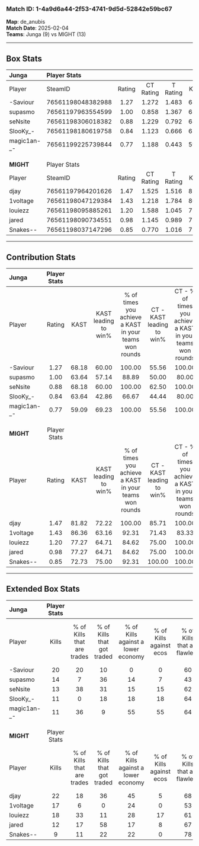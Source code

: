 ### Match ID: 1-4a9d6a44-2f53-4741-9d5d-52842e59bc67  
**Map**: de_anubis  
**Match Date**: 2025-02-04  
**Teams**: Junga (9) vs MIGHT (13)  

---  

## Box Stats  

| **Junga**   | Player Stats      |        |           |          |       |       |       |         |        |      |     |
| :- | :- | :-: | :-: | :-: | :-: | :-: | :-: | :-: | :-: | :-: | :-: |
| Player      | SteamID           | Rating | CT Rating | T Rating | KAST  |  ADR  | Kills | Assists | Deaths | K/D  | HS% |
| -Saviour    | 76561198048382988 |  1.27  |   1.272   |  1.483   | 68.18 | 79.1  |  20   |    2    |   14   | 1.43 | 65  |
| supasmo     | 76561197963554599 |  1.00  |   0.858   |  1.367   | 63.64 | 96.0  |  14   |    7    |   17   | 0.82 | 28  |
| seNsite     | 76561198306018382 |  0.88  |   1.229   |  0.792   | 68.18 | 55.4  |  13   |    0    |   15   | 0.87 | 38  |
| SlooKy_-    | 76561198180619758 |  0.84  |   1.123   |  0.666   | 63.64 | 84.0  |  11   |    6    |   17   | 0.65 | 90  |
| magic1an-_- | 76561199225739844 |  0.77  |   1.188   |  0.443   | 59.09 | 53.8  |  11   |    7    |   15   | 0.73 | 27  |
|             |                   |        |           |          |       |       |       |         |        |      |     |
|             |                   |        |           |          |       |       |       |         |        |      |     |
|             |                   |        |           |          |       |       |       |         |        |      |     |
| **MIGHT**   | Player Stats      |        |           |          |       |       |       |         |        |      |     |
| Player      | SteamID           | Rating | CT Rating | T Rating | KAST  |  ADR  | Kills | Assists | Deaths | K/D  | HS% |
| djay        | 76561197964201626 |  1.47  |   1.525   |  1.516   | 81.82 | 85.1  |  22   |    3    |   14   | 1.57 | 50  |
| 1voltage    | 76561198047129384 |  1.43  |   1.218   |  1.784   | 86.36 | 102.8 |  17   |    7    |   12   | 1.42 | 35  |
| louiezz     | 76561198095885261 |  1.20  |   1.588   |  1.045   | 77.27 | 55.3  |  18   |    2    |   13   | 1.38 | 27  |
| jared       | 76561198090734551 |  0.98  |   1.145   |  0.989   | 77.27 | 75.3  |  12   |    7    |   16   | 0.75 | 41  |
| Snakes--    | 76561198037147296 |  0.85  |   0.770   |  1.016   | 72.73 | 62.9  |   9   |   10    |   14   | 0.64 | 33  |
---  

## Contribution Stats  

| **Junga**   | Player Stats |       |                      |                                                        |                           |                                                             |                          |                                                            |
| :- | :-: | :-: | :-: | :-: | :-: | :-: | :-: | :-: |
| Player      |    Rating    | KAST  | KAST leading to win% | % of times you achieve a KAST in your teams won rounds | CT - KAST leading to win% | CT - % of times you achieve a KAST in your teams won rounds | T - KAST leading to win% | T - % of times you achieve a KAST in your teams won rounds |
| -Saviour    |     1.27     | 68.18 |        60.00         |                         100.00                         |           55.56           |                           100.00                            |          66.67           |                           100.00                           |
| supasmo     |     1.00     | 63.64 |        57.14         |                         88.89                          |           50.00           |                            80.00                            |          66.67           |                           100.00                           |
| seNsite     |     0.88     | 68.18 |        60.00         |                         100.00                         |           62.50           |                           100.00                            |          57.14           |                           100.00                           |
| SlooKy_-    |     0.84     | 63.64 |        42.86         |                         66.67                          |           44.44           |                            80.00                            |          40.00           |                           50.00                            |
| magic1an-_- |     0.77     | 59.09 |        69.23         |                         100.00                         |           55.56           |                           100.00                            |          100.00          |                           100.00                           |
|             |              |       |                      |                                                        |                           |                                                             |                          |                                                            |
|             |              |       |                      |                                                        |                           |                                                             |                          |                                                            |
|             |              |       |                      |                                                        |                           |                                                             |                          |                                                            |
| **MIGHT**   | Player Stats |       |                      |                                                        |                           |                                                             |                          |                                                            |
| Player      |    Rating    | KAST  | KAST leading to win% | % of times you achieve a KAST in your teams won rounds | CT - KAST leading to win% | CT - % of times you achieve a KAST in your teams won rounds | T - KAST leading to win% | T - % of times you achieve a KAST in your teams won rounds |
| djay        |     1.47     | 81.82 |        72.22         |                         100.00                         |           85.71           |                           100.00                            |          63.64           |                           100.00                           |
| 1voltage    |     1.43     | 86.36 |        63.16         |                         92.31                          |           71.43           |                            83.33                            |          58.33           |                           100.00                           |
| louiezz     |     1.20     | 77.27 |        64.71         |                         84.62                          |           75.00           |                           100.00                            |          55.56           |                           71.43                            |
| jared       |     0.98     | 77.27 |        64.71         |                         84.62                          |           75.00           |                           100.00                            |          55.56           |                           71.43                            |
| Snakes--    |     0.85     | 72.73 |        75.00         |                         92.31                          |          100.00           |                           100.00                            |          60.00           |                           85.71                            |
---  

## Extended Box Stats  

| **Junga**   | Player Stats |                            |                            |                                    |                         |                              |                                 |        |                             |                                     |                          |                               |                            |
| :- | :-: | :-: | :-: | :-: | :-: | :-: | :-: | :-: | :-: | :-: | :-: | :-: | :-: |
| Player      |    Kills     | % of Kills that are trades | % of Kills that got traded | % of Kills against a lower economy | % of Kills against ecos | % of Kills that are flawless | % of Kills that are close duels | Deaths | % of Deaths that get traded | % of Deaths against a lower economy | % of Deaths against ecos | % of Deaths that are flawless | % of Deaths that are close |
| -Saviour    |      20      |             20             |             10             |                 0                  |            0            |              60              |                0                |   14   |             29              |                 14                  |            7             |              64               |             7              |
| supasmo     |      14      |             7              |             36             |                 14                 |            7            |              43              |                7                |   17   |             18              |                 12                  |            6             |              47               |             24             |
| seNsite     |      13      |             38             |             31             |                 15                 |           15            |              62              |                0                |   15   |             40              |                 20                  |            13            |              87               |             0              |
| SlooKy_-    |      11      |             0              |             18             |                 18                 |           18            |              64              |                0                |   17   |             18              |                 12                  |            6             |              53               |             18             |
| magic1an-_- |      11      |             36             |             9              |                 55                 |           55            |              64              |                0                |   15   |             20              |                  7                  |            7             |              73               |             7              |
|             |              |                            |                            |                                    |                         |                              |                                 |        |                             |                                     |                          |                               |                            |
|             |              |                            |                            |                                    |                         |                              |                                 |        |                             |                                     |                          |                               |                            |
|             |              |                            |                            |                                    |                         |                              |                                 |        |                             |                                     |                          |                               |                            |
| **MIGHT**   | Player Stats |                            |                            |                                    |                         |                              |                                 |        |                             |                                     |                          |                               |                            |
| Player      |    Kills     | % of Kills that are trades | % of Kills that got traded | % of Kills against a lower economy | % of Kills against ecos | % of Kills that are flawless | % of Kills that are close duels | Deaths | % of Deaths that get traded | % of Deaths against a lower economy | % of Deaths against ecos | % of Deaths that are flawless | % of Deaths that are close |
| djay        |      22      |             18             |             36             |                 45                 |            5            |              68              |               14                |   14   |             14              |                  7                  |            0             |              71               |             0              |
| 1voltage    |      17      |             6              |             0              |                 24                 |            0            |              53              |               18                |   12   |             33              |                 17                  |            8             |              58               |             8              |
| louiezz     |      18      |             33             |             11             |                 28                 |           17            |              61              |               17                |   13   |             23              |                  8                  |            0             |              69               |             0              |
| jared       |      12      |             17             |             58             |                 17                 |            8            |              67              |                0                |   16   |             19              |                 19                  |            0             |              44               |             0              |
| Snakes--    |      9       |             11             |             22             |                 22                 |            0            |              78              |                0                |   14   |             14              |                  7                  |            0             |              50               |             0              |
